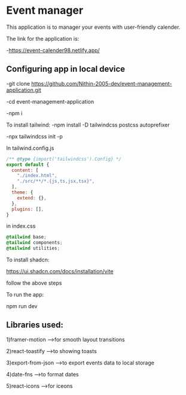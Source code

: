 # Event manager

This application is to manager your events with user-friendly calender.

The link for the application is:

-https://event-calender98.netlify.app/


## Configuring app in local device

-git clone https://github.com/Nithin-2005-dev/event-management-application.git

-cd event-management-application

-npm i

To install tailwind:
-npm install -D tailwindcss postcss autoprefixer

-npx tailwindcss init -p

In tailwind.config.js
```js
/** @type {import('tailwindcss').Config} */
export default {
  content: [
    "./index.html",
    "./src/**/*.{js,ts,jsx,tsx}",
  ],
  theme: {
    extend: {},
  },
  plugins: [],
}
```
in index.css

```css
@tailwind base;
@tailwind components;
@tailwind utilities;
```
To install shadcn:

https://ui.shadcn.com/docs/installation/vite

follow the above steps

To run the app:

npm run dev


## Libraries used:

1)framer-motion -->for smooth layout transitions

2)react-toastify -->to showing toasts

3)export-from-json -->to export events data to local storage

4)date-fns -->to format dates

5)react-icons -->for iceons